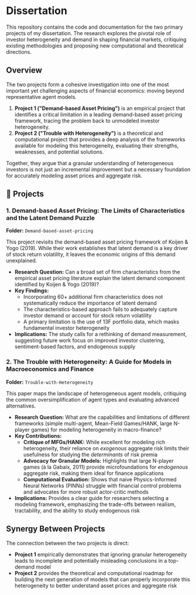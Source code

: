 # Dissertation

This repository contains the code and documentation for the two primary projects of my dissertation. The research explores the pivotal role of investor heterogeneity and demand in shaping financial markets, critiquing existing methodologies and proposing new computational and theoretical directions.

## Overview

The two projects form a cohesive investigation into one of the most important yet challenging aspects of financial economics: moving beyond representative agent models.

1. **Project 1 ("Demand-based Asset Pricing")** is an empirical project that identifies a critical limitation in a leading demand-based asset pricing framework, tracing the problem back to unmodeled investor heterogeneity.
2. **Project 2 ("Trouble with Heterogeneity")** is a theoretical and computational project that provides a deep analysis of the frameworks available for modeling this heterogeneity, evaluating their strengths, weaknesses, and potential solutions.

Together, they argue that a granular understanding of heterogeneous investors is not just an incremental improvement but a necessary foundation for accurately modeling asset prices and aggregate risk.

## 📂 Projects 

### 1. Demand-based Asset Pricing: The Limits of Characteristics and the Latent Demand Puzzle

**Folder:** `Demand-based-asset-pricing`

This project revisits the demand-based asset pricing framework of Koijen & Yogo (2019). While their work establishes that latent demand is a key driver of stock return volatility, it leaves the economic origins of this demand unexplained.

- **Research Question:** Can a broad set of firm characteristics from the empirical asset pricing literature explain the latent demand component identified by Koijen & Yogo (2019)?
- **Key Findings:**
  - Incorporating 60+ additional firm characteristics does not systematically reduce the importance of latent demand
  - The characteristics-based approach fails to adequately capture investor demand or account for stock return volatility
  - A primary limitation is the use of 13F portfolio data, which masks fundamental investor heterogeneity
- **Implications:** The study calls for a rethinking of demand measurement, suggesting future work focus on improved investor clustering, sentiment-based factors, and endogenous supply

### 2. The Trouble with Heterogeneity: A Guide for Models in Macroeconomics and Finance

**Folder:** `Trouble-with-Heterogeneity`

This paper maps the landscape of heterogeneous agent models, critiquing the common oversimplification of agent types and evaluating advanced alternatives.

- **Research Question:** What are the capabilities and limitations of different frameworks (simple multi-agent, Mean-Field Games/HANK, large N-player games) for modeling heterogeneity in macro-finance?
- **Key Contributions:**
  - **Critique of MFGs/HANK:** While excellent for modeling rich heterogeneity, their reliance on *exogenous* aggregate risk limits their usefulness for studying the *determinants* of risk premia
  - **Advocacy for Granular Models:** Highlights that large N-player games (à la Gabaix, 2011) provide microfoundations for *endogenous* aggregate risk, making them ideal for finance applications
  - **Computational Evaluation:** Shows that naive Physics-Informed Neural Networks (PINNs) struggle with financial control problems and advocates for more robust actor-critic methods
- **Implications:** Provides a clear guide for researchers selecting a modeling framework, emphasizing the trade-offs between realism, tractability, and the ability to study endogenous risk

## Synergy Between Projects

The connection between the two projects is direct:

- **Project 1** empirically demonstrates that ignoring granular heterogeneity leads to incomplete and potentially misleading conclusions in a top-demand model
- **Project 2** provides the theoretical and computational roadmap for building the next generation of models that can properly incorporate this heterogeneity to better understand asset prices and aggregate risk

